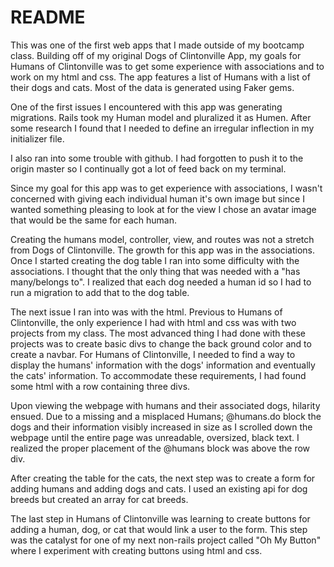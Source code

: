 # README

This was one of the first web apps that I made outside of my bootcamp class. Building off of my original Dogs of Clintonville App, my goals for Humans of Clintonville was to get some experience with associations and to work on my html and css.  The app features a list of Humans with a list of their dogs and cats.  Most of the data is generated using Faker gems.

One of the first issues I encountered with this app was generating migrations.  Rails took my Human model and pluralized it as Humen.  After some research I found that I needed to define an irregular inflection in my initializer file.  

I also ran into some trouble with github. I had forgotten to push it to the origin master so I continually got a lot of feed back on my terminal.

Since my goal for this app was to get experience with associations, I wasn't concerned with giving each individual human it's own image but since I wanted something pleasing to look at for the view I chose an avatar image that would be the same for each human.

Creating the humans model, controller, view, and routes was not a stretch from Dogs of Clintonville.  The growth for this app was in the associations.  Once I started creating the dog table I ran into some difficulty with the associations.  I thought that the only thing that was needed with a "has many/belongs to". I realized that each dog needed a human id so I had to run a migration to add that to the dog table.  

The next issue I ran into was with the html. Previous to Humans of Clintonville, the only experience I had with html and css was with two projects from my class.  The most advanced thing I had done with these projects was to create basic divs to change the back ground color and to create a navbar.  For Humans of Clintonville, I needed to find a way to display the humans' information with the dogs' information and eventually the cats' information.  To accommodate these requirements, I had found some html with a row containing three divs.

Upon viewing the webpage with humans and their associated dogs, hilarity ensued. Due to a missing </div> and a misplaced Humans; @humans.do block the dogs and their information visibly increased in size as I scrolled down the webpage until the entire page was unreadable, oversized, black text. I realized the proper placement of the @humans block was above the row div.

After creating the table for the cats, the next step was to create a form for adding humans and adding dogs and cats.  I used an existing api for dog breeds but created an array for cat breeds.  

The last step in Humans of Clintonville was learning to create buttons for adding a human, dog, or cat that would link a user to the form.  This step was the catalyst for one of my next non-rails project called "Oh My Button" where I experiment with creating buttons using html and css.
